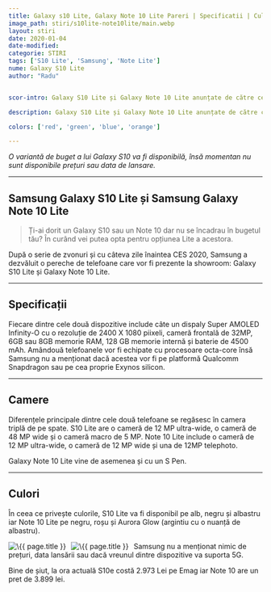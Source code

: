 ```yaml
---
title: Galaxy s10 Lite, Galaxy Note 10 Lite Pareri | Specificatii | Culori 
image_path: stiri/s10lite-note10lite/main.webp
layout: stiri
date: 2020-01-04
date-modified: 
categorie: STIRI
tags: ['S10 Lite', 'Samsung', 'Note Lite']
nume: Galaxy S10 Lite
author: "Radu"


scor-intro: Galaxy S10 Lite și Galaxy Note 10 Lite anunțate de către cei de la Samsung înaintea CES 2020.

description: Galaxy S10 Lite și Galaxy Note 10 Lite anunțate de către cei de la Samsung înaintea CES 2020.

colors: ['red', 'green', 'blue', 'orange']

---
```

_O variantă de buget a lui Galaxy S10 va fi disponibilă, însă momentan nu sunt disponibile prețuri sau data de lansare._

---
## Samsung Galaxy S10 Lite și Samsung Galaxy Note 10 Lite

> Ți-ai dorit un Galaxy S10 sau un Note 10 dar nu se încadrau în bugetul tău? În curând vei putea opta pentru opțiunea Lite a acestora.

După o serie de zvonuri și cu câteva zile înaintea CES 2020, Samsung a dezvăluit o pereche de telefoane care vor fi prezente la showroom: Galaxy S10 Lite și Galaxy Note 10 Lite.

---
## Specificații

Fiecare dintre cele două dispozitive include câte un dispaly Super AMOLED Infinity-O cu o rezoluție de 2400 X 1080 piixeli, cameră frontală de 32MP, 6GB sau 8GB memorie RAM, 128 GB memorie internă și baterie de 4500 mAh. Amândouă telefoanele vor fi echipate cu procesoare octa-core însă Samsung nu a menționat dacă acestea vor fi pe platformă Qualcomm Snapdragon sau pe cea proprie Exynos silicon.

---
## Camere

Diferențele principale dintre cele două telefoane se regăsesc în camera triplă de pe spate. S10 Lite are o cameră de 12 MP ultra-wide, o cameră de 48 MP wide și o cameră macro de 5 MP. Note 10 Lite include o cameră de 12 MP ultra-wide, o cameră de 12 MP wide și una de 12MP telephoto.

Galaxy Note 10 Lite vine de asemenea și cu un S Pen.

---
## Culori

În ceea ce privește culorile, S10 Lite va fi disponibil pe alb, negru și albastru iar  Note 10 Lite pe negru, roșu și Aurora Glow (argintiu cu o nuanță de albastru).

<img src="{{ site.url }}/assets/images/reviews/s10lite-note10lite/s10lite.webp"
     alt="\{{ page.title }}"
     style="float: left; margin-right: 10px;" />
		 
<img src="{{ site.url }}/assets/images/reviews/s10lite-note10lite/note10lite.webp"
     alt="\{{ page.title }}"
     style="float: left; margin-right: 10px;" />
		 
Samsung nu a menționat nimic de prețuri, data lansării sau dacă vreunul dintre dispozitive va suporta 5G. 

Bine de șiut, la ora actuală S10e costă 2.973 Lei pe Emag iar Note 10 are un pret de 3.899 lei.


